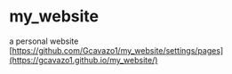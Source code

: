 # my_website
a personal website
[https://github.com/Gcavazo1/my_website/settings/pages](https://gcavazo1.github.io/my_website/)
